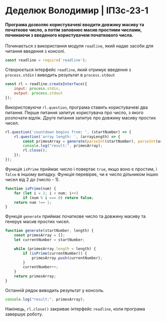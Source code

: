 # Деделюк Володимир | ІПЗс-23-1

#### Програма дозволяє користувачеві вводити довжину масиву та початкове число, а потім заповнює масив простими числами, починаючи з введеного користувачем початкового числа.

Починається з використання модуля ``readline``, який надає засоби для читання введення з консолі.

```javascript
const readline = require('readline');
```
Створюється інтерфейс ``readline``, який отримує введення з ``process.stdin`` і виводить результат в ``process.stdout``

```javascript
const rl = readline.createInterface({
    input: process.stdin,
    output: process.stdout
});
```

Використовуючи ``rl.question``, програма ставить користувачеві два питання. Перше питання запитує користувача про число, з якого розпочати відлік. Друге питання запитує про довжину масиву простих чисел.

```javascript
rl.question('countdown begins from: ', (startNumber) => {
    rl.question('array length: ', (arrayLength) => {
        const primesArray = generate(parseInt(startNumber), parseInt(arrayLength));
        console.log("result:", primesArray);
        rl.close();
    });
});
```

Функція ``isPrime`` приймає число і повертає ``true``, якщо воно є простим, і ``false`` в іншому випадку. Функція перевіряє, чи є число дільником інших чисел від 2 до (число - 1).

```javascript
function isPrime(num) {
    for (let i = 2; i < num; i++)
        if (num % i === 0) return false;
    return num !== 1;
}
```

Функція ``generate`` приймає початкове число та довжину масиву та генерує масив простих чисел.

```javascript
function generate(startNumber, length) {
    const primesArray = [];
    let currentNumber = startNumber;

    while (primesArray.length < length) {
        if (isPrime(currentNumber)) {
            primesArray.push(currentNumber);
        }
        currentNumber++;
    }
    return primesArray;
}
```

Останній рядок виводить результат у консоль.

```javascript
console.log("result:", primesArray);
```

Накінець, ``rl.close()`` закриває інтерфейс ``readline``, коли програма завершує роботу.
